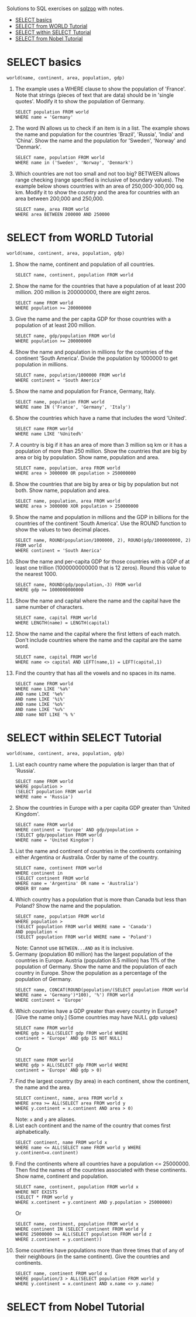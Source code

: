 Solutions to SQL exercises on [sqlzoo](https://sqlzoo.net/wiki/SQL_Tutorial) with notes.

<!-- TOC -->

- [SELECT basics](#select-basics)
- [SELECT from WORLD Tutorial](#select-from-world-tutorial)
- [SELECT within SELECT Tutorial](#select-within-select-tutorial)
- [SELECT from Nobel Tutorial](#select-from-nobel-tutorial)

<!-- /TOC -->

# SELECT basics

`world(name, continent, area, population, gdp)`

1. The example uses a WHERE clause to show the population of 'France'. Note that strings (pieces of text that are data) should be in 'single quotes'. Modify it to show the population of Germany.
    ```
    SELECT population FROM world
    WHERE name = 'Germany'
    ```
2. The word IN allows us to check if an item is in a list. The example shows the name and population for the countries 'Brazil', 'Russia', 'India' and 'China'. Show the name and the population for 'Sweden', 'Norway' and 'Denmark'.
    ```
    SELECT name, population FROM world 
    WHERE name in ('Sweden', 'Norway', 'Denmark')
    ```
3. Which countries are not too small and not too big? BETWEEN allows range checking (range specified is inclusive of boundary values). The example below shows countries with an area of 250,000-300,000 sq. km. Modify it to show the country and the area for countries with an area between 200,000 and 250,000.
    ```
    SELECT name, area FROM world 
    WHERE area BETWEEN 200000 AND 250000
    ```

# SELECT from WORLD Tutorial

`world(name, continent, area, population, gdp)`

1. Show the name, continent and population of all countries.
    ```
    SELECT name, continent, population FROM world
    ```
2.  Show the name for the countries that have a population of at least 200 million. 200 million is 200000000, there are eight zeros.
    ```
    SELECT name FROM world
    WHERE population >= 200000000
    ```
3. Give the name and the per capita GDP for those countries with a population of at least 200 million.
    ```
    SELECT name, gdp/population FROM world
    WHERE population >= 200000000
    ```
4. Show the name and population in millions for the countries of the continent 'South America'. Divide the population by 1000000 to get population in millions.
    ```
    SELECT name, population/1000000 FROM world
    WHERE continent = 'South America'
    ```
5. Show the name and population for France, Germany, Italy.
    ```
    SELECT name, population FROM world
    WHERE name IN ('France', 'Germany', 'Italy')
    ```
6. Show the countries which have a name that includes the word 'United'.
    ```
    SELECT name FROM world 
    WHERE name LIKE '%United%'
    ```
7. A country is big if it has an area of more than 3 million sq km or it has a population of more than 250 million. Show the countries that are big by area or big by population. Show name, population and area.
    ```
    SELECT name, population, area FROM world
    WHERE area > 3000000 OR population > 250000000
    ```
8.  Show the countries that are big by area or big by population but not both. Show name, population and area.
    ```
    SELECT name, population, area FROM world
    WHERE area > 3000000 XOR population > 250000000
    ```
9. Show the name and population in millions and the GDP in billions for the countries of the continent 'South America'. Use the ROUND function to show the values to two decimal places.
    ```
    SELECT name, ROUND(population/1000000, 2), ROUND(gdp/1000000000, 2) FROM world
    WHERE continent = 'South America'
    ```
10. Show the name and per-capita GDP for those countries with a GDP of at least one trillion (1000000000000 that is 12 zeros). Round this value to the nearest 1000.
    ```
    SELECT name, ROUND(gdp/population,-3) FROM world
    WHERE gdp >= 1000000000000
    ```
11. Show the name and capital where the name and the capital have the same number of characters.
    ```
    SELECT name, capital FROM world
    WHERE LENGTH(name) = LENGTH(capital)
    ```
12. Show the name and the capital where the first letters of each match. Don't include countries where the name and the capital are the same word.
    ```
    SELECT name, capital FROM world
    WHERE name <> capital AND LEFT(name,1) = LEFT(capital,1)
    ```
13. Find the country that has all the vowels and no spaces in its name.
    ```
    SELECT name FROM world
    WHERE name LIKE '%a%' 
    AND name LIKE '%e%'
    AND name LIKE '%i%'
    AND name LIKE '%o%'
    AND name LIKE '%u%'
    AND name NOT LIKE '% %'
    ```

# SELECT within SELECT Tutorial

`world(name, continent, area, population, gdp)`

1. List each country name where the population is larger than that of 'Russia'.
    ```
    SELECT name FROM world
    WHERE population >
    (SELECT population FROM world
    WHERE name = 'Russia')
    ```
2. Show the countries in Europe with a per capita GDP greater than 'United Kingdom'.
    ```
    SELECT name FROM world
    WHERE continent = 'Europe' AND gdp/population >
    (SELECT gdp/population FROM world
    WHERE name = 'United Kingdom')
    ```
3. List the name and continent of countries in the continents containing either Argentina or Australia. Order by name of the country.
    ```
    SELECT name, continent FROM world
    WHERE continent in
    (SELECT continent FROM world
    WHERE name = 'Argentina' OR name = 'Australia')
    ORDER BY name
    ```
4. Which country has a population that is more than Canada but less than Poland? Show the name and the population.
    ```
    SELECT name, population FROM world
    WHERE population >
    (SELECT population FROM world WHERE name = 'Canada')
    AND population <
    (SELECT population FROM world WHERE name = 'Poland')
    ```
    Note: Cannot use `BETWEEN...AND` as it is inclusive.
5. Germany (population 80 million) has the largest population of the countries in Europe. Austria (population 8.5 million) has 11% of the population of Germany. Show the name and the population of each country in Europe. Show the population as a percentage of the population of Germany.
    ```
    SELECT name, CONCAT(ROUND(population/(SELECT population FROM world WHERE name = 'Germany')*100), '%') FROM world
    WHERE continent = 'Europe'
    ```
6. Which countries have a GDP greater than every country in Europe? [Give the name only.] (Some countries may have NULL gdp values)
    ```
    SELECT name FROM world
    WHERE gdp > ALL(SELECT gdp FROM world WHERE 
    continent = 'Europe' AND gdp IS NOT NULL)
    ```
    Or
    ```
    SELECT name FROM world
    WHERE gdp > ALL(SELECT gdp FROM world WHERE 
    continent = 'Europe' AND gdp > 0)
    ```
7. Find the largest country (by area) in each continent, show the continent, the name and the area.
    ```
    SELECT continent, name, area FROM world x
    WHERE area >= ALL(SELECT area FROM world y
    WHERE y.continent = x.continent AND area > 0)
    ```
    Note: `x` and `y` are aliases.
8. List each continent and the name of the country that comes first alphabetically.
    ```
    SELECT continent, name FROM world x
    WHERE name <= ALL(SELECT name FROM world y WHERE y.continent=x.continent)
    ```
9. Find the continents where all countries have a population <= 25000000. Then find the names of the countries associated with these continents. Show name, continent and population.
    ```
    SELECT name, continent, population FROM world x
    WHERE NOT EXISTS 
    (SELECT * FROM world y
    WHERE x.continent = y.continent AND y.population > 25000000)
    ```
    Or
    ```
    SELECT name, continent, population FROM world x
    WHERE continent IN (SELECT continent FROM world y
    WHERE 25000000 >= ALL(SELECT population FROM world z 
    WHERE z.continent = y.continent))
    ```
10. Some countries have populations more than three times that of any of their neighbours (in the same continent). Give the countries and continents.
    ```
    SELECT name, continent FROM world x
    WHERE population/3 > ALL(SELECT population FROM world y 
    WHERE y.continent = x.continent AND x.name <> y.name)
    ```

# SELECT from Nobel Tutorial

